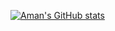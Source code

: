 [![Aman's GitHub stats](https://github-readme-stats.vercel.app/api?username=aman1820&count_private=true&show_icons=true&theme=dark)](https://github.com/aman1820/github-readme-stats)
